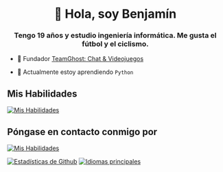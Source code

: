 <h1 align="center">👋 Hola, soy Benjamín</h1>
<h3 align="center">Tengo 19 años y estudio ingeniería informática. Me gusta el fútbol y el ciclismo.</h3>

- 👻 Fundador [TeamGhost: Chat & Videojuegos](https://discord.gg/3QtWPTu4f7)

- 🌱 Actualmente estoy aprendiendo `Python`

## Mis Habilidades

[![Mis Habilidades](https://skillicons.dev/icons?i=js)](#)

## Póngase en contacto conmigo por

[![Mis Habilidades](https://skillicons.dev/icons?i=gmail)](avalos.castillo.benjamin@gmail.com)


<a href="#">![Estadísticas de Github](https://github-readme-stats.vercel.app/api?username=benjzkk&theme=blueberry&count_private=true&hide_border=true&line_height=20)</a>
<a href="#">![Idiomas principales](https://github-readme-stats.vercel.app/api/top-langs/?username=benjzkk&layout=compact&theme=blueberry&count_private=true&hide_border=true)</a>
